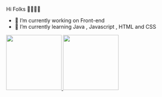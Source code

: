Hi Folks 🐱‍🏍🐱‍🏍
- 🔭 I’m currently working on Front-end
- 🌱 I’m currently learning Java , Javascript , HTML and CSS

<div>
  <a href="https://github.com/TarcisioOliveira2021">
  <img height="150em" src="https://github-readme-stats.vercel.app/api?username=TarcisioOliveira2021&show_icons=true&theme=tokyonight&include_all_commits=true&count_private=true"/>
  <img height="150em" src="https://github-readme-stats.vercel.app/api/top-langs/?username=TarcisioOliveira2021&layout=compact&langs_count=7&theme=tokyonight"/>
</div>
  
